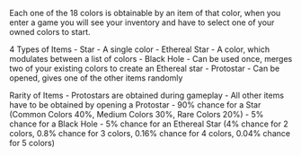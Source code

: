 Each one of the 18 colors is obtainable by an item of that color, when you enter a game you will see your inventory and have to select one of your owned colors to start.

4 Types of Items
	- Star - A single color
	- Ethereal Star - A color, which modulates between a list of colors
	- Black Hole - Can be used once, merges two of your existing colors to create an Ethereal star
	- Protostar - Can be opened, gives one of the other items randomly

Rarity of Items
	- Protostars are obtained during gameplay
	- All other items have to be obtained by opening a Protostar
		- 90% chance for a Star (Common Colors 40%, Medium Colors 30%, Rare Colors 20%)
		- 5% chance for a Black Hole
		- 5% chance for an Ethereal Star (4% chance for 2 colors, 0.8% chance for 3 colors, 0.16% chance for 4 colors, 0.04% chance for 5 colors)
